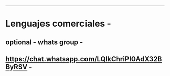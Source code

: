 --------------------------------------------------
# Lenguajes comerciales                          -
optional                                         -
whats group                                      -
--------------------------------------------------
https://chat.whatsapp.com/LQIkChriPl0AdX32BByRSV -
--------------------------------------------------
